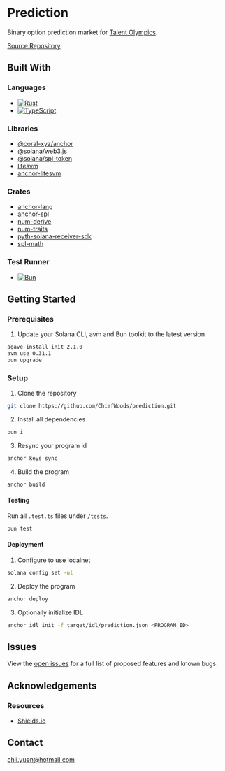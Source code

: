 # Prediction

Binary option prediction market for [Talent Olympics](https://earn.superteam.fun/hackathon/talent-olympics/).

[Source Repository](https://github.com/ChiefWoods/prediction)

## Built With

### Languages

- [![Rust](https://img.shields.io/badge/Rust-f75008?style=for-the-badge&logo=rust)](https://www.rust-lang.org/)
- [![TypeScript](https://img.shields.io/badge/TypeScript-ffffff?style=for-the-badge&logo=typescript)](https://www.typescriptlang.org/)

### Libraries

- [@coral-xyz/anchor](https://www.anchor-lang.com/)
- [@solana/web3.js](https://solana-foundation.github.io/solana-web3.js/)
- [@solana/spl-token](https://solana-labs.github.io/solana-program-library/token/js/)
- [litesvm](https://github.com/LiteSVM/litesvm/tree/master/crates/node-litesvm)
- [anchor-litesvm](https://github.com/LiteSVM/anchor-litesvm/)

### Crates

- [anchor-lang](https://docs.rs/anchor-lang/latest/anchor_lang/)
- [anchor-spl](https://docs.rs/anchor-spl/latest/anchor_spl/)
- [num-derive](https://docs.rs/num-derive/latest/num_derive/)
- [num-traits](https://docs.rs/num-traits/latest/num_traits/)
- [pyth-solana-receiver-sdk](https://docs.rs/pyth-solana-receiver-sdk/latest/pyth_solana_receiver_sdk/)
- [spl-math](https://docs.rs/spl-math/latest/spl_math/)

### Test Runner

- [![Bun](https://img.shields.io/badge/Bun-000?style=for-the-badge&logo=bun)](https://bun.sh/)

## Getting Started

### Prerequisites

1. Update your Solana CLI, avm and Bun toolkit to the latest version

```bash
agave-install init 2.1.0
avm use 0.31.1
bun upgrade
```

### Setup

1. Clone the repository

```bash
git clone https://github.com/ChiefWoods/prediction.git
```

2. Install all dependencies

```bash
bun i
```

3. Resync your program id

```bash
anchor keys sync
```

4. Build the program

```bash
anchor build
```

#### Testing

Run all `.test.ts` files under `/tests`.

```bash
bun test
```

#### Deployment

1. Configure to use localnet

```bash
solana config set -ul
```

2. Deploy the program

```bash
anchor deploy
```

3. Optionally initialize IDL

```bash
anchor idl init -f target/idl/prediction.json <PROGRAM_ID>
```

## Issues

View the [open issues](https://github.com/ChiefWoods/prediction/issues) for a full list of proposed features and known bugs.

## Acknowledgements

### Resources

- [Shields.io](https://shields.io/)

## Contact

[chii.yuen@hotmail.com](mailto:chii.yuen@hotmail.com)
